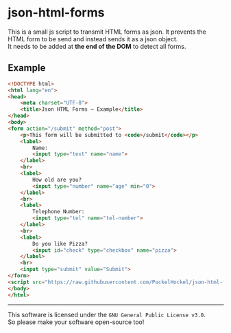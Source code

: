 # json-html-forms
This is a small js script to transmit HTML forms as json. It prevents the HTML form to be send and instead sends it as a json object.  
It needs to be added at **the end of the DOM** to detect all forms.

## Example
```html
<!DOCTYPE html>
<html lang="en">
<head>
    <meta charset="UTF-8">
    <title>Json HTML Forms – Example</title>
</head>
<body>
<form action="/submit" method="post">
    <p>This form will be submitted to <code>/submit</code></p>
    <label>
        Name:
        <input type="text" name="name">
    </label>
    <br>
    <label>
        How old are you?
        <input type="number" name="age" min="0">
    </label>
    <br>
    <label>
        Telephone Number:
        <input type="tel" name="tel-number">
    </label>
    <br>
    <label>
        Do you like Pizza?
        <input id="check" type="checkbox" name="pizza">
    </label>
    <br>
    <input type="submit" value="Submit">
</form>
<script src="https://raw.githubusercontent.com/PockelHockel/json-html-forms/master/json-forms.js"></script>
</body>
</html>
```
***
This software is licensed under the `GNU General Public License v3.0`.  
So please make your software open-source too!
